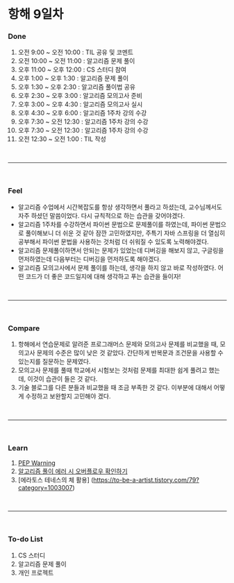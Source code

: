 # 항해 9일차

 ### Done
 1) 오전 9:00 ~ 오전 10:00 : TIL 공유 및 코멘트
 2) 오전 10:00 ~ 오전 11:00 : 알고리즘 문제 풀이
 3) 오후 11:00 ~ 오후 12:00 : CS 스터디 참여
 4) 오후 1:00 ~ 오후 1:30 : 알고리즘 문제 풀이
 5) 오후 1:30 ~ 오후 2:30 : 알고리즘 풀이법 공유
 6) 오후 2:30 ~ 오후 3:00 : 알고리즘 모의고사 준비
 7) 오후 3:00 ~ 오후 4:30 : 알고리즘 모의고사 실시
 8) 오후 4:30 ~ 오후 6:00 : 알고리즘 1주차 강의 수강
 9) 오후 7:30 ~ 오전 12:30 : 알고리즘 1주차 강의 수강
 9) 오후 7:30 ~ 오전 12:30 : 알고리즘 1주차 강의 수강
 10) 오전 12:30 ~ 오전 1:00 : TIL 작성

<br />
<hr>
<br />

### Feel
  * 알고리즘 수업에서 시간복잡도를 항상 생각하면서 풀라고 하셨는데, 교수님께서도 자주 하셨던 말씀이었다. 다시 규칙적으로 하는 습관을 갖어야겠다.
  * 알고리즘 1주차를 수강하면서 파이썬 문법으로 문제풀이를 하였는데, 파이썬 문법으로 풀이해보니 더 쉬운 것 같아 잠깐 고민하였지만, 주특기 자바 스프링을 더 열심히 공부해서 파이썬 문법을 사용하는 것처럼 더 쉬워질 수 있도록 노력해야겠다.
  * 알고리즘 문제풀이하면서 안되는 문제가 있었는데 디버깅을 해보지 않고, 구글링을 먼저하였는데 다음부터는 디버깅을 먼저하도록 해야겠다.
  * 알고리즘 모의고사에서 문제 풀이를 하는데, 생각을 하지 않고 바로 작성하였다. 어떤 코드가 더 좋은 코드일지에 대해 생각하고 푸는 습관을 들이자!
<br />
<hr>
<br />

### Compare
  1. 항해에서 연습문제로 알려준 프로그래머스 문제와 모의고사 문제를 비교했을 때, 모의고사 문제의 수준은 많이 낮은 것 같았다. 간단하게 반복문과 조건문을 사용할 수 있는지를 질문하는 문제였다. 
  2. 모의고사 문제를 풀때 학교에서 시험보는 것처럼 문제를 최대한 쉽게 풀려고 했는데, 이것이 습관이 들은 것 같다.
  3. 기술 블로그를 다른 분들과 비교했을 때 조금 부족한 것 같다. 이부분에 대해서 어떻게 수정하고 보완할지 고민해야 겠다.

<br />
<hr>
<br />

### Learn
  1. [PEP Warning ](https://github.com/bang-star/TIL/blob/main/python/Python%20PEP.md)
  2. [알고리즘 풀이 에러 시 오버플로우 확인하기](https://github.com/bang-star/TIL/blob/main/programming/check_Overflow.md)
  3. [에라토스 테네스의 체 활용] (https://to-be-a-artist.tistory.com/79?category=1003007)

<br />
<hr>
<br />

### To-do List 
  1. CS 스터디
  2. 알고리즘 문제 풀이
  3. 개인 프로젝트
